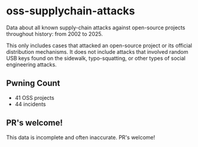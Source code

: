 # oss-supplychain-attacks

Data about all known supply-chain attacks against open-source projects throughout history: from 2002 to 2025.

This only includes cases that attacked an open-source project or its official distribution mechanisms. It does not include attacks that involved random USB keys found on the sidewalk, typo-squatting, or other types of social engineering attacks.

## Pwning Count

* 41 OSS projects
* 44 incidents

## PR's welcome!

This data is incomplete and often inaccurate. PR's welcome!
